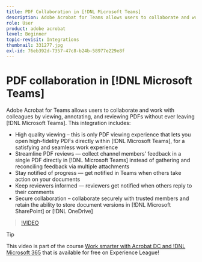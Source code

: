 ```yaml
---
title: PDF Collaboration in [!DNL Microsoft Teams]
description: Adobe Acrobat for Teams allows users to collaborate and work with colleagues by viewing, annotating, and reviewing PDFs without ever leaving [!DNL Microsoft Teams]
role: User
product: adobe acrobat
level: Beginner
topic-revisit: Integrations
thumbnail: 331277.jpg
exl-id: 76eb392d-7357-47c8-b24b-58977e229e8f
---
```

# PDF collaboration in [!DNL Microsoft Teams]

Adobe Acrobat for Teams allows users to collaborate and work with colleagues by viewing, annotating, and reviewing PDFs without ever leaving [!DNL Microsoft Teams]. This integration includes:

* High quality viewing – this is only PDF viewing experience that lets you open high-fidelity PDFs directly within [!DNL Microsoft Teams], for a satisfying and seamless work experience
* Streamline PDF reviews — collect channel members’ feedback in a single PDF directly in [!DNL Microsoft Teams] instead of gathering and reconciling feedback via multiple attachments
* Stay notified of progress — get notified in Teams when others take action on your documents
* Keep reviewers informed — reviewers get notified when others reply to their comments
* Secure collaboration – collaborate securely with trusted members and retain the ability to store document versions in [!DNL Microsoft SharePoint] or [!DNL OneDrive]

>[!VIDEO](https://video.tv.adobe.com/v/331277?hidetitle=true)

>[!TIP]
>
>This video is part of the course [Work smarter with Acrobat DC and !DNL Microsoft 365](https://experienceleague.adobe.com/?recommended=Acrobat-U-1-2021.microsoft365) that is available for free on Experience League!
